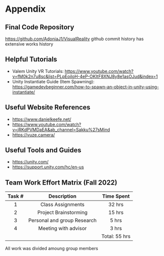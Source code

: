 # Appendix

## Final Code Repository
https://github.com/AdoniaJ1/VisualReality
github commit history has extensive works history

## Helpful Tutorials

 - Valem Unity VR Tutorials: https://www.youtube.com/watch?v=fM0k2n7u8sc&list=PLpEoiloH-4eP-OKItF8XNJ8y8e1asOJud&index=1
 - Unity Instantiate Guide (Item Spawning): https://gamedevbeginner.com/how-to-spawn-an-object-in-unity-using-instantiate/


## Useful Website References
- https://www.danielkeefe.net/
- https://www.youtube.com/watch?v=jRKdPVMDaEA&ab_channel=Sakku%27sMind
- https://vuze.camera/

## Useful Tools and Guides
- https://unity.com/
- https://support.unity.com/hc/en-us

## Team Work Effort Matrix (Fall 2022)


Task # | Description | Time Spent
:-----:|:-----------:|:----------:
1| Class Assignments|32 hrs
2|Project Brainstorming |15 hrs
3| Personal and group Research|5 hrs
4| Meeting with advisor| 3 hrs
|||Total: 55 hrs

All work was divided amoung group members
